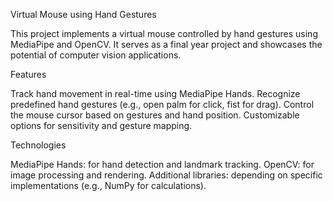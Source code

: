 Virtual Mouse using Hand Gestures

This project implements a virtual mouse controlled by hand gestures using MediaPipe and OpenCV. It serves as a final year project and showcases the potential of computer vision applications.

Features

Track hand movement in real-time using MediaPipe Hands.
Recognize predefined hand gestures (e.g., open palm for click, fist for drag).
Control the mouse cursor based on gestures and hand position.
Customizable options for sensitivity and gesture mapping.

Technologies

MediaPipe Hands: for hand detection and landmark tracking.
OpenCV: for image processing and rendering.
Additional libraries: depending on specific implementations (e.g., NumPy for calculations).
